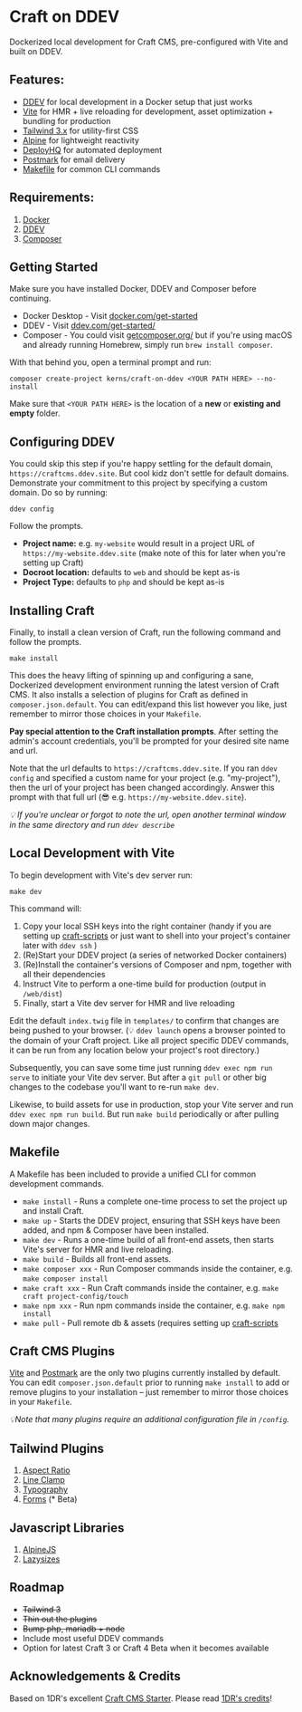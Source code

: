 # Craft on DDEV

Dockerized local development for Craft CMS, pre-configured with Vite and built on DDEV.

## Features:

- [DDEV](https://ddev.com/get-started/) for local development in a Docker setup that just works
- [Vite](https://vitejs.dev/) for HMR + live reloading for development, asset optimization + bundling for production
- [Tailwind 3.x](https://tailwindcss.com) for utility-first CSS
- [Alpine](https://alpinejs.dev/) for lightweight reactivity
- [DeployHQ](https://www.deployhq.com/) for automated deployment
- [Postmark](https://postmarkapp.com/) for email delivery
- [Makefile](https://www.gnu.org/software/make/manual/make.html) for common CLI commands

## Requirements:

1. [Docker](https://www.docker.com/)
2. [DDEV](https://ddev.com/)
3. [Composer](https://getcomposer.org/)

## Getting Started

Make sure you have installed Docker, DDEV and Composer before continuing.

* Docker Desktop - Visit [docker.com/get-started](https://www.docker.com/get-started)
* DDEV - Visit [ddev.com/get-started/](https://ddev.com/get-started/)
* Composer - You could visit [getcomposer.org/](https://getcomposer.org/doc/00-intro.md#installation-linux-unix-macos) but if you're using macOS and already running Homebrew, simply run `brew install composer`.

With that behind you, open a terminal prompt and run:

```shell
composer create-project kerns/craft-on-ddev <YOUR PATH HERE> --no-install
```

Make sure that `<YOUR PATH HERE>` is the location of a **new** or **existing and empty** folder.
 

## Configuring DDEV

You could skip this step if you're happy settling for the default domain, `https://craftcms.ddev.site`. But cool kidz don't settle for default domains. Demonstrate your commitment to this project by specifying a custom domain. Do so by running:

```shell
ddev config
```

Follow the prompts.

- **Project name:** e.g. `my-website` would result in a project URL of `https://my-website.ddev.site` (make note of this for later when you're setting up Craft)
- **Docroot location:** defaults to `web` and should be kept as-is
- **Project Type:** defaults to `php` and should be kept as-is

## Installing Craft

Finally, to install a clean version of Craft, run the following command and follow the prompts.

```shell
make install
```

This does the heavy lifting of spinning up and configuring a sane, Dockerized development environment running the latest version of Craft CMS. It also installs a selection of plugins for Craft as defined in `composer.json.default`. You can edit/expand this list however you like, just remember to mirror those choices in your `Makefile`.

**Pay special attention to the Craft installation prompts**. After setting the admin's account credentials, you'll be prompted for your desired site name and url.

Note that the url defaults to `https://craftcms.ddev.site`. If you ran `ddev config` and specified a custom name for your project (e.g. "my-project"), then the url of your project has been changed accordingly. Answer this prompt with that full url (😎 e.g. `https://my-website.ddev.site`).

_💡 If you're unclear or forgot to note the url, open another terminal window in the same directory and run `ddev describe`_


## Local Development with Vite

To begin development with Vite's dev server run:

```shell
make dev
```

This command will:

1. Copy your local SSH keys into the right container (handy if you are setting up [craft-scripts](https://github.com/nystudio107/craft-scripts/) or just want to shell into your project's container later with `ddev ssh` )
2. (Re)Start your DDEV project (a series of networked Docker containers)
3. (Re)Install the container's versions of Composer and npm, together with all their dependencies
4. Instruct Vite to perform a one-time build for production (output in `/web/dist`)
5. Finally, start a Vite dev server for HMR and live reloading

Edit the default `index.twig` file in `templates/` to confirm that changes are being pushed to your browser. (💡 `ddev launch` opens a browser pointed to the domain of your Craft project. Like all project specific DDEV commands, it can be run from any location below your project's root directory.)

Subsequently, you can save some time just running `ddev exec npm run serve` to initiate your Vite dev server. But after a `git pull` or other big changes to the codebase you'll want to re-run `make dev`.

Likewise, to build assets for use in production, stop your Vite server and run `ddev exec npm run build`. But run `make build` periodically or after pulling down major changes.


## Makefile

A Makefile has been included to provide a unified CLI for common development commands.

- `make install` - Runs a complete one-time process to set the project up and install Craft.
- `make up` - Starts the DDEV project, ensuring that SSH keys have been added, and npm & Composer have been installed.
- `make dev` - Runs a one-time build of all front-end assets, then starts Vite's server for HMR and live reloading.
- `make build` - Builds all front-end assets.
- `make composer xxx` - Run Composer commands inside the container, e.g. `make composer install`
- `make craft xxx` - Run Craft commands inside the container, e.g. `make craft project-config/touch`
- `make npm xxx` - Run npm commands inside the container, e.g. `make npm install`
- `make pull` - Pull remote db & assets (requires setting up [craft-scripts](https://github.com/nystudio107/craft-scripts/)

## Craft CMS Plugins

[Vite](https://github.com/nystudio107/craft-vite) and [Postmark](https://plugins.craftcms.com/postmark) are the only two plugins currently installed by default. You can edit `composer.json.default` prior to running `make install` to add or remove plugins to your installation – just remember to mirror those choices in your `Makefile`.

_💡Note that many plugins require an additional configuration file in `/config`._


## Tailwind Plugins

1. [Aspect Ratio](https://github.com/tailwindlabs/tailwindcss-aspect-ratio)
1. [Line Clamp](https://github.com/tailwindlabs/tailwindcss-line-clamp)
1. [Typography](https://github.com/tailwindlabs/tailwindcss-typography)
1. [Forms](https://github.com/tailwindlabs/tailwindcss-forms) (* Beta)

## Javascript Libraries

1. [AlpineJS](https://alpinejs.dev/)
1. [Lazysizes](https://afarkas.github.io/lazysizes/)


## Roadmap
- ~~Tailwind 3~~
- ~~Thin out the plugins~~
- ~~Bump php, mariadb + node~~
- Include most useful DDEV commands
- Option for latest Craft 3 or Craft 4 Beta when it becomes available


## Acknowledgements & Credits

Based on 1DR's excellent [Craft CMS Starter](https://github.com/onedarnleyroad/craftcms). Please read [1DR's credits](https://github.com/onedarnleyroad/craftcms#acknowledgements--credits)!
